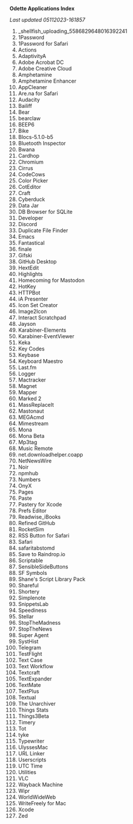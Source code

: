 **Odette Applications Index**

*Last updated 05112023-161857*

1. _shellfish_uploading_5586829648016392241
2. 1Password
3. 1Password for Safari
4. Actions
5. AdaptivityA
6. Adobe Acrobat DC
7. Adobe Creative Cloud
8. Amphetamine
9. Amphetamine Enhancer
10. AppCleaner
11. Are.na for Safari
12. Audacity
13. Bailiff
14. Bear
15. bearclaw
16. BEEP6
17. Bike
18. Blocs-5.1.0-b5
19. Bluetooth Inspector
20. Bwana
21. Cardhop
22. Chromium
23. Cirrus
24. CodeCows
25. Color Picker
26. CotEditor
27. Craft
28. Cyberduck
29. Data Jar
30. DB Browser for SQLite
31. Developer
32. Discord
33. Duplicate File Finder
34. Emacs
35. Fantastical
36. finale
37. Gifski
38. GitHub Desktop
39. HextEdit
40. Highlights
41. Homecoming for Mastodon
42. HotKey
43. HTTPBot
44. iA Presenter
45. Icon Set Creator
46. Image2Icon
47. Interact Scratchpad
48. Jayson
49. Karabiner-Elements
50. Karabiner-EventViewer
51. Keka
52. Key Codes
53. Keybase
54. Keyboard Maestro
55. Last.fm
56. Logger
57. Mactracker
58. Magnet
59. Mapper
60. Marked 2
61. MassReplaceIt
62. Mastonaut
63. MEGAcmd
64. Mimestream
65. Mona
66. Mona Beta
67. Mp3tag
68. Music Remote
69. net.downloadhelper.coapp
70. NetNewsWire
71. Noir
72. npmhub
73. Numbers
74. OnyX
75. Pages
76. Paste
77. Pastery for Xcode
78. Prefs Editor
79. Readwise_iBooks
80. Refined GitHub
81. RocketSim
82. RSS Button for Safari
83. Safari
84. safaritabstomd
85. Save to Raindrop.io
86. Scriptable
87. SensibleSideButtons
88. SF Symbols
89. Shane's Script Library Pack
90. Shareful
91. Shortery
92. Simplenote
93. SnippetsLab
94. Speediness
95. Stellar
96. StopTheMadness
97. StopTheNews
98. Super Agent
99. SystHist
100. Telegram
101. TestFlight
102. Text Case
103. Text Workflow
104. Textcraft
105. TextExpander
106. TextMate
107. TextPlus
108. Textual
109. The Unarchiver
110. Things Stats
111. Things3Beta
112. Timery
113. Tot
114. tyke
115. Typewriter
116. UlyssesMac
117. URL Linker
118. Userscripts
119. UTC Time
120. Utilities
121. VLC
122. Wayback Machine
123. Wipr
124. WorldWideWeb
125. WriteFreely for Mac
126. Xcode
127. Zed
